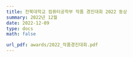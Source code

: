 ```yaml
---
title: 전북대학교 컴퓨터공학부 작품 경진대회 2022 동상
summary: 2022년 12월
date: 2022-12-09
type: docs
math: false

url_pdf: awards/2022_작품경진대회.pdf
---
```

